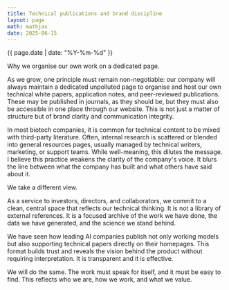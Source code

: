```yaml
---
title: Technical publications and brand discipline
layout: page
math: mathjax
date: 2025-06-15
---
```


<p>{{ page.date | date: "%Y-%m-%d" }}</p>

Why we organise our own work on a dedicated page.

As we grow, one principle must remain non-negotiable: our company will always maintain a dedicated unpolluted page to organise and host our own technical white papers, application notes, and peer-reviewed publications. 
These may be published in journals, as they should be, but they must also be accessible in one place through our website. 
This is not just a matter of structure but of brand clarity and communication integrity.

In most biotech companies, it is common for technical content to be mixed with third-party literature. 
Often, internal research is scattered or blended into general resources pages, usually managed by technical writers, marketing, or support teams.
While well-meaning, this dilutes the message.
I believe this practice weakens the clarity of the company's voice. 
It blurs the line between what the company has built and what others have said about it.

We take a different view.

As a service to investors, directors, and collaborators, we commit to a clean, central space that reflects our technical thinking. 
It is not a library of external references. 
It is a focused archive of the work we have done, the data we have generated, and the science we stand behind.

We have seen how leading AI companies publish not only working models but also supporting technical papers directly on their homepages. 
This format builds trust and reveals the vision behind the product without requiring interpretation. 
It is transparent and it is effective.

We will do the same. 
The work must speak for itself, and it must be easy to find. 
This reflects who we are, how we work, and what we value.

